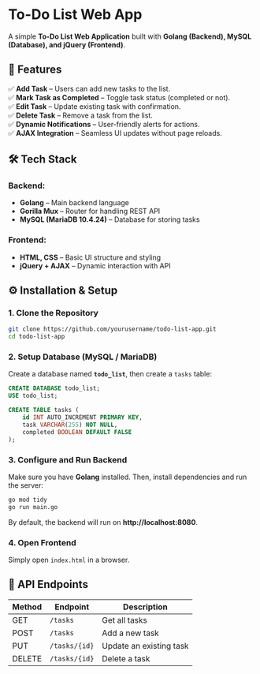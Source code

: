 # **To-Do List Web App**

A simple **To-Do List Web Application** built with **Golang (Backend), MySQL (Database), and jQuery (Frontend)**.

## **📌 Features**
✅ **Add Task** – Users can add new tasks to the list.  
✅ **Mark Task as Completed** – Toggle task status (completed or not).  
✅ **Edit Task** – Update existing task with confirmation.  
✅ **Delete Task** – Remove a task from the list.  
✅ **Dynamic Notifications** – User-friendly alerts for actions.  
✅ **AJAX Integration** – Seamless UI updates without page reloads.  

## **🛠️ Tech Stack**
### **Backend:**
- **Golang** – Main backend language
- **Gorilla Mux** – Router for handling REST API
- **MySQL (MariaDB 10.4.24)** – Database for storing tasks

### **Frontend:**
- **HTML, CSS** – Basic UI structure and styling
- **jQuery + AJAX** – Dynamic interaction with API

## **⚙️ Installation & Setup**
### **1. Clone the Repository**
```bash
git clone https://github.com/yourusername/todo-list-app.git
cd todo-list-app
```

### **2. Setup Database (MySQL / MariaDB)**
Create a database named **`todo_list`**, then create a `tasks` table:
```sql
CREATE DATABASE todo_list;
USE todo_list;

CREATE TABLE tasks (
    id INT AUTO_INCREMENT PRIMARY KEY,
    task VARCHAR(255) NOT NULL,
    completed BOOLEAN DEFAULT FALSE
);
```

### **3. Configure and Run Backend**
Make sure you have **Golang** installed. Then, install dependencies and run the server:
```bash
go mod tidy
go run main.go
```
By default, the backend will run on **http://localhost:8080**.

### **4. Open Frontend**
Simply open `index.html` in a browser.

## **🚀 API Endpoints**
| Method | Endpoint            | Description              |
|--------|---------------------|--------------------------|
| GET    | `/tasks`            | Get all tasks           |
| POST   | `/tasks`            | Add a new task          |
| PUT    | `/tasks/{id}`       | Update an existing task |
| DELETE | `/tasks/{id}`       | Delete a task           |
